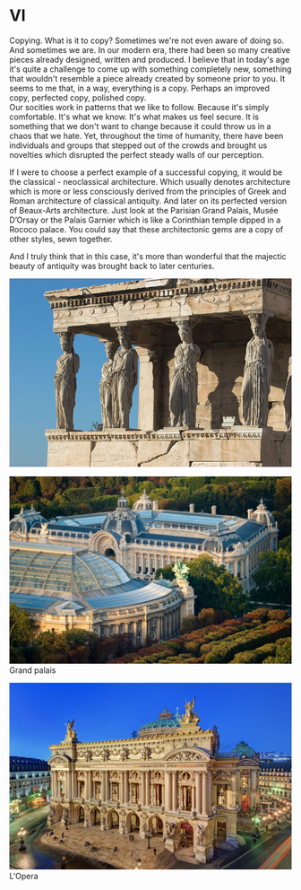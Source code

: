 # VI

Copying. What is it to copy? Sometimes we're not even aware of doing so. And sometimes we are. 
In our modern era, there had been so many creative pieces already designed, written and produced. I believe that in today's age it's quite a challenge to come up with something completely new, something that wouldn't resemble a piece already created by someone prior to you. It seems to me that, in a way, everything is a copy. Perhaps an improved copy, perfected copy, polished copy.  
Our socities work in patterns that we like to follow. Because it's simply comfortable. It's what we know. It's what makes us feel secure. It is something that we don't want to change because it could throw us in a chaos that we hate. 
Yet, throughout the time of humanity, there have been individuals and groups that stepped out of the crowds and brought us novelties which disrupted the perfect steady walls of our perception. 

If I were to choose a perfect example of a successful copying, it would be the classical - neoclassical architecture. Which usually denotes architecture which is more or less consciously derived from the principles of Greek and Roman architecture of classical antiquity. And later on its perfected version of Beaux-Arts architecture. Just look at the Parisian Grand Palais, Musée D’Orsay or the Palais Garnier which is like a Corinthian temple dipped in a Rococo palace. You could say that these architectonic gems are a copy of other styles, sewn together. 

And I truly think that in this case, it's more than wonderful that the majectic beauty of antiquity was brought back to later centuries.

![antique](./img/antique.jpg)

![grand palais](./img/grand-palais.jpg)
Grand palais


![opera](./img/opera.jpg)
L'Opera


